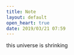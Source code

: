 ```yaml
---
title: Note
layout: default
open_heart: true
date: 2019/03/21 07:59
---
```


this universe is shrinking
